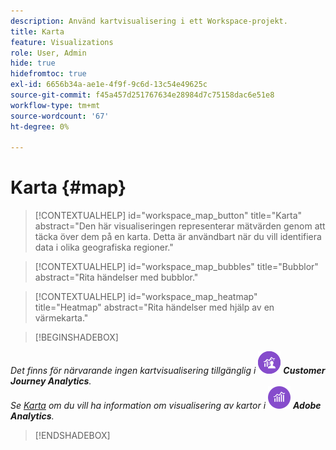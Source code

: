 ```yaml
---
description: Använd kartvisualisering i ett Workspace-projekt.
title: Karta
feature: Visualizations
role: User, Admin
hide: true
hidefromtoc: true
exl-id: 6656b34a-ae1e-4f9f-9c6d-13c54e49625c
source-git-commit: f45a457d251767634e28984d7c75158dac6e51e8
workflow-type: tm+mt
source-wordcount: '67'
ht-degree: 0%

---
```


# Karta {#map}

<!-- markdownlint-disable MD034 -->

>[!CONTEXTUALHELP]
>id="workspace_map_button"
>title="Karta"
>abstract="Den här visualiseringen representerar mätvärden genom att täcka över dem på en karta. Detta är användbart när du vill identifiera data i olika geografiska regioner."

<!-- markdownlint-enable MD034 -->

<!-- markdownlint-disable MD034 -->

>[!CONTEXTUALHELP]
>id="workspace_map_bubbles"
>title="Bubblor"
>abstract="Rita händelser med bubblor."

<!-- markdownlint-enable MD034 -->

<!-- markdownlint-disable MD034 -->

>[!CONTEXTUALHELP]
>id="workspace_map_heatmap"
>title="Heatmap"
>abstract="Rita händelser med hjälp av en värmekarta."

<!-- markdownlint-enable MD034 -->

>[!BEGINSHADEBOX]

_Det finns för närvarande ingen kartvisualisering tillgänglig i_ ![CustomerJourneyAnalytics](/help/assets/icons/CustomerJourneyAnalytics.svg) _**Customer Journey Analytics**._<br/>_Se [Karta](https://experienceleague.adobe.com/en/docs/analytics/analyze/analysis-workspace/visualizations/map-visualization) om du vill ha information om visualisering av kartor i_ ![AdobeAnalytics](/help/assets/icons/AdobeAnalytics.svg) _**Adobe Analytics**._

>[!ENDSHADEBOX]

